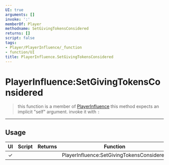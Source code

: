 ```yaml
---
UI: true
arguments: []
invoke: ':'
memberOf: Player
methodname: SetGivingTokensConsidered
returns: []
script: false
tags:
- Player/PlayerInfluence/_function
- function/UI
title: PlayerInfluence.SetGivingTokensConsidered
---
```

# PlayerInfluence:SetGivingTokensConsidered
> this function is a member of [PlayerInfluence](civ-6/lua/PlayerInfluence.md)
> this method expects an implicit "self" argument. invoke it with `:`
-----
## Usage
|  UI | Script | Returns | Function | Arguments |
|:---:|:------:|-------:|:--------:|:---------|
|✓| ||PlayerInfluence:SetGivingTokensConsidered||
